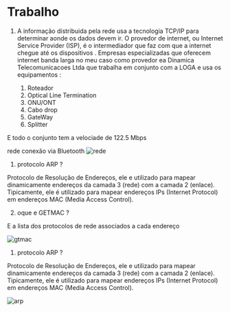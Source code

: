 # Trabalho

1. A informação distribuida pela rede usa a tecnologia TCP/IP para determinar aonde os dados devem ir. O provedor de internet, ou Internet Service Provider (ISP), é o intermediador que faz com que a internet chegue até os dispositivos . Empresas especializadas que oferecem internet banda larga no meu caso como provedor ea Dinamica Telecomunicacoes Ltda que trabalha em conjunto com a LOGA e usa os equipamentos :

   1. Roteador
   2. Optical Line Termination
   3. ONU/ONT
   4. Cabo drop
   5. GateWay
   6. Splitter

E todo o conjunto tem a velociade de 122.5 Mbps

rede conexão via Bluetooth
![rede](img/rede.png)

1. protocolo ARP ?

Protocolo de Resolução de Endereços, ele e utilizado para mapear dinamicamente endereços da camada 3 (rede) com a camada 2 (enlace). Tipicamente, ele é utilizado para mapear endereços IPs (Internet Protocol) em endereços MAC (Media Access Control).

2. oque e GETMAC ?

E a lista dos protocolos de rede associados a cada endereço

![gtmac](img/getmac.png)

1. protocolo ARP ?

Protocolo de Resolução de Endereços, ele e utilizado para mapear dinamicamente endereços da camada 3 (rede) com a camada 2 (enlace). Tipicamente, ele é utilizado para mapear endereços IPs (Internet Protocol) em endereços MAC (Media Access Control).

![arp](img/arp.png)
